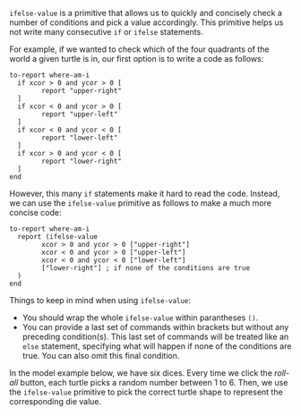 `ifelse-value` is a primitive that allows us to quickly and concisely check a number of conditions and pick a value accordingly. This primitive helps us not write many consecutive `if` or `ifelse` statements. 



For example, if we wanted to check which of the four quadrants of the world a given turtle is in, our first option is to write a code as follows:

```
to-report where-am-i
  if xcor > 0 and ycor > 0 [
    	report "upper-right"
  ]
  if xcor < 0 and ycor > 0 [
    	report "upper-left"
  ]
  if xcor < 0 and ycor < 0 [
    	report "lower-left"
  ]
  if xcor > 0 and ycor < 0 [
    	report "lower-right"
  ]  
end
```



However, this many `if` statements make it hard to read the code. Instead, we can use the `ifelse-value` primitive as follows to make a much more concise code:



```
to-report where-am-i
  report (ifelse-value
    	xcor > 0 and ycor > 0 ["upper-right"]
    	xcor < 0 and ycor > 0 ["upper-left"]
    	xcor < 0 and ycor < 0 ["lower-left"]
    	["lower-right"] ; if none of the conditions are true
  )
end
```



Things to keep in mind when using `ifelse-value`: 

* You should wrap the whole `ifelse-value` within parantheses `()`.
* You can provide a last set of commands within brackets but without any preceding condition(s). This last set of commands will be treated like an `else` statement, specifying what will happen if none of the conditions are true. You can also omit this final condition.



In the model example below, we have six dices. Every time we click the *roll-all* button, each turtle picks a random number between 1 to 6. Then, we use the `ifelse-value` primitive to pick the correct turtle shape to represent the corresponding die value.